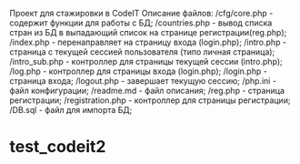 Проект для стажировки в CodeIT
Описание файлов:
/cfg/core.php - содержит функции для работы с БД;
/countries.php - вывод списка стран из БД в выпадающий список на странице регистрации(reg.php);
/index.php - перенаправляет на страницу входа (login.php);
/intro.php - страница с текущей сессией пользователя (типо личная страница);
/intro_sub.php - контроллер для страницы текущей сессии (intro.php);
/log.php - контроллер для страницы входа (login.php);
/login.php - страница входа;
/logout.php - завершает текущую сессию;
/php.ini - файл конфигурации;
/readme.md - файл описания;
/reg.php - страница регистрации;
/registration.php - контроллер для страницы регистрации;
/DB.sql - файл для импорта БД;
# test_codeit2
